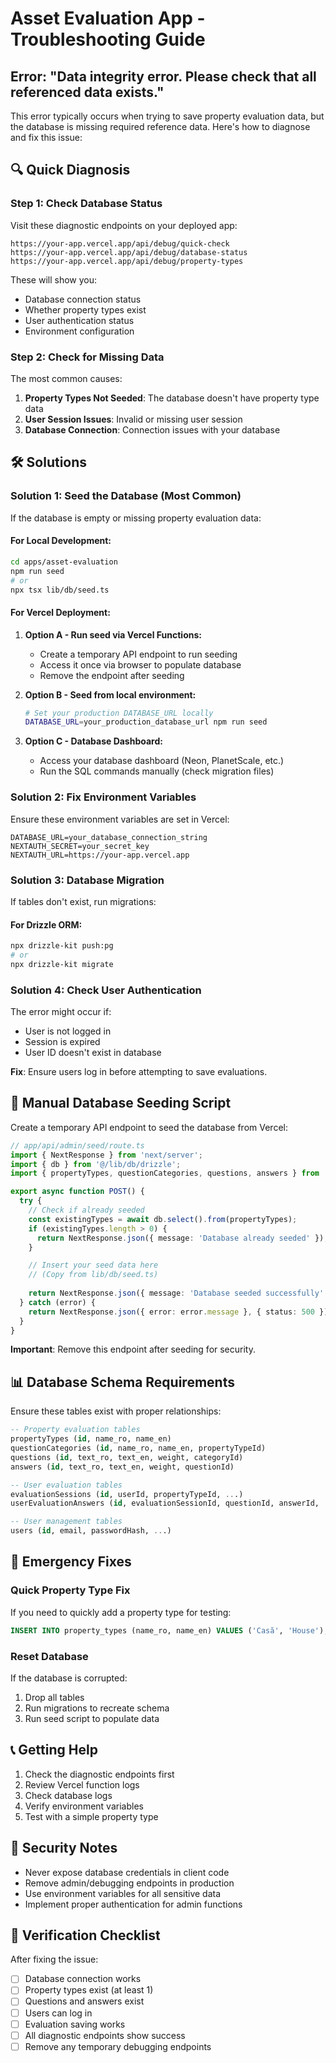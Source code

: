 # Asset Evaluation App - Troubleshooting Guide

## Error: "Data integrity error. Please check that all referenced data exists."

This error typically occurs when trying to save property evaluation data, but the database is missing required reference data. Here's how to diagnose and fix this issue:

## 🔍 Quick Diagnosis

### Step 1: Check Database Status
Visit these diagnostic endpoints on your deployed app:

```
https://your-app.vercel.app/api/debug/quick-check
https://your-app.vercel.app/api/debug/database-status
https://your-app.vercel.app/api/debug/property-types
```

These will show you:
- Database connection status
- Whether property types exist
- User authentication status
- Environment configuration

### Step 2: Check for Missing Data
The most common causes:

1. **Property Types Not Seeded**: The database doesn't have property type data
2. **User Session Issues**: Invalid or missing user session
3. **Database Connection**: Connection issues with your database

## 🛠️ Solutions

### Solution 1: Seed the Database (Most Common)

If the database is empty or missing property evaluation data:

#### For Local Development:
```bash
cd apps/asset-evaluation
npm run seed
# or
npx tsx lib/db/seed.ts
```

#### For Vercel Deployment:
1. **Option A - Run seed via Vercel Functions:**
   - Create a temporary API endpoint to run seeding
   - Access it once via browser to populate database
   - Remove the endpoint after seeding

2. **Option B - Seed from local environment:**
   ```bash
   # Set your production DATABASE_URL locally
   DATABASE_URL=your_production_database_url npm run seed
   ```

3. **Option C - Database Dashboard:**
   - Access your database dashboard (Neon, PlanetScale, etc.)
   - Run the SQL commands manually (check migration files)

### Solution 2: Fix Environment Variables

Ensure these environment variables are set in Vercel:

```env
DATABASE_URL=your_database_connection_string
NEXTAUTH_SECRET=your_secret_key
NEXTAUTH_URL=https://your-app.vercel.app
```

### Solution 3: Database Migration

If tables don't exist, run migrations:

#### For Drizzle ORM:
```bash
npx drizzle-kit push:pg
# or
npx drizzle-kit migrate
```

### Solution 4: Check User Authentication

The error might occur if:
- User is not logged in
- Session is expired
- User ID doesn't exist in database

**Fix**: Ensure users log in before attempting to save evaluations.

## 🔧 Manual Database Seeding Script

Create a temporary API endpoint to seed the database from Vercel:

```typescript
// app/api/admin/seed/route.ts
import { NextResponse } from 'next/server';
import { db } from '@/lib/db/drizzle';
import { propertyTypes, questionCategories, questions, answers } from '@/lib/db/schema';

export async function POST() {
  try {
    // Check if already seeded
    const existingTypes = await db.select().from(propertyTypes);
    if (existingTypes.length > 0) {
      return NextResponse.json({ message: 'Database already seeded' });
    }

    // Insert your seed data here
    // (Copy from lib/db/seed.ts)
    
    return NextResponse.json({ message: 'Database seeded successfully' });
  } catch (error) {
    return NextResponse.json({ error: error.message }, { status: 500 });
  }
}
```

**Important**: Remove this endpoint after seeding for security.

## 📊 Database Schema Requirements

Ensure these tables exist with proper relationships:

```sql
-- Property evaluation tables
propertyTypes (id, name_ro, name_en)
questionCategories (id, name_ro, name_en, propertyTypeId)
questions (id, text_ro, text_en, weight, categoryId)
answers (id, text_ro, text_en, weight, questionId)

-- User evaluation tables
evaluationSessions (id, userId, propertyTypeId, ...)
userEvaluationAnswers (id, evaluationSessionId, questionId, answerId, ...)

-- User management tables
users (id, email, passwordHash, ...)
```

## 🚨 Emergency Fixes

### Quick Property Type Fix
If you need to quickly add a property type for testing:

```sql
INSERT INTO property_types (name_ro, name_en) VALUES ('Casă', 'House');
```

### Reset Database
If the database is corrupted:

1. Drop all tables
2. Run migrations to recreate schema
3. Run seed script to populate data

## 📞 Getting Help

1. Check the diagnostic endpoints first
2. Review Vercel function logs
3. Check database logs
4. Verify environment variables
5. Test with a simple property type

## 🔐 Security Notes

- Never expose database credentials in client code
- Remove admin/debugging endpoints in production
- Use environment variables for all sensitive data
- Implement proper authentication for admin functions

## 📝 Verification Checklist

After fixing the issue:

- [ ] Database connection works
- [ ] Property types exist (at least 1)
- [ ] Questions and answers exist
- [ ] Users can log in
- [ ] Evaluation saving works
- [ ] All diagnostic endpoints show success
- [ ] Remove any temporary debugging endpoints
